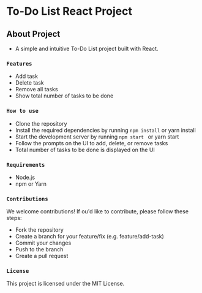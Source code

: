# To-Do List React Project


## About Project 

* A simple and intuitive To-Do List project built with React.

### `Features`

* Add task
* Delete task
* Remove all tasks
* Show total number of tasks to be done

### `How to use`

* Clone the repository
* Install the required dependencies by running `npm install` or yarn install
* Start the development server by running  `npm start ` or yarn start
* Follow the prompts on the UI to add, delete, or remove tasks
* Total number of tasks to be done is displayed on the UI

### `Requirements`

* Node.js
* npm or Yarn

### `Contributions`
We welcome contributions! If ou'd like to contribute, please follow these steps:

* Fork the repository
* Create a branch for your feature/fix (e.g. feature/add-task)
* Commit your changes
* Push to the branch
* Create a pull request

### ` License `
This project is licensed under the MIT License.






